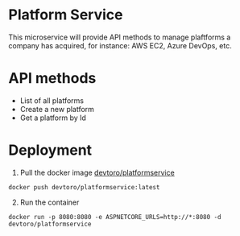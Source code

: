 # Platform Service
This microservice will provide API methods to manage plaftforms a company has acquired, for instance: AWS EC2, Azure DevOps, etc.

# API methods
- List of all platforms
- Create a new platform
- Get a platform by Id

# Deployment

1. Pull the docker image
[devtoro/platformservice](https://hub.docker.com/repository/docker/devtoro/platformservice/general)

`docker push devtoro/platformservice:latest`

2. Run the container

`docker run -p 8080:8080 -e ASPNETCORE_URLS=http://*:8080 -d devtoro/platformservice`




